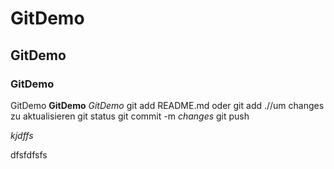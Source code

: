# GitDemo
## GitDemo
### GitDemo
GitDemo
**GitDemo**
*GitDemo*
git add README.md oder git add .//um changes zu aktualisieren
git status
git commit -m *changes*
git push

*kjdffs*

dfsfdfsfs